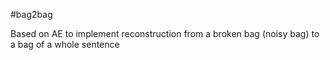 #bag2bag

Based on AE to implement reconstruction from a broken bag (noisy bag) to a bag of a whole sentence
